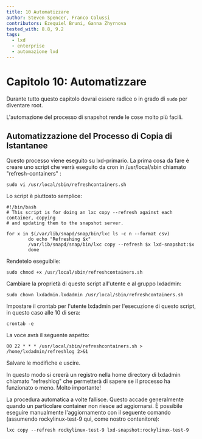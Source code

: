 ```yaml
---
title: 10 Automatizzare
author: Steven Spencer, Franco Colussi
contributors: Ezequiel Bruni, Ganna Zhyrnova
tested_with: 8.8, 9.2
tags:
  - lxd
  - enterprise
  - automazione lxd
---
```


# Capitolo 10: Automatizzare

Durante tutto questo capitolo dovrai essere radice o in grado di `sudo` per diventare root.

L'automazione del processo di snapshot rende le cose molto più facili.

## Automatizzazione del Processo di Copia di Istantanee


Questo processo viene eseguito su lxd-primario. La prima cosa da fare è creare uno script che verrà eseguito da cron in /usr/local/sbin chiamato "refresh-containers" :

```
sudo vi /usr/local/sbin/refreshcontainers.sh
```

Lo script è piuttosto semplice:

```
#!/bin/bash
# This script is for doing an lxc copy --refresh against each container, copying
# and updating them to the snapshot server.

for x in $(/var/lib/snapd/snap/bin/lxc ls -c n --format csv)
        do echo "Refreshing $x"
        /var/lib/snapd/snap/bin/lxc copy --refresh $x lxd-snapshot:$x
        done

```

 Rendetelo eseguibile:

```
sudo chmod +x /usr/local/sbin/refreshcontainers.sh
```

Cambiare la proprietà di questo script all'utente e al gruppo lxdadmin:

```
sudo chown lxdadmin.lxdadmin /usr/local/sbin/refreshcontainers.sh
```

Impostare il crontab per l'utente lxdadmin per l'esecuzione di questo script, in questo caso alle 10 di sera:

```
crontab -e
```

La voce avrà il seguente aspetto:

```
00 22 * * * /usr/local/sbin/refreshcontainers.sh > /home/lxdadmin/refreshlog 2>&1
```

Salvare le modifiche e uscire.

In questo modo si creerà un registro nella home directory di lxdadmin chiamato "refreshlog" che permetterà di sapere se il processo ha funzionato o meno. Molto importante!

La procedura automatica a volte fallisce. Questo accade generalmente quando un particolare container non riesce ad aggiornarsi. È possibile eseguire manualmente l'aggiornamento con il seguente comando (assumendo rockylinux-test-9 qui, come nostro contenitore):

```
lxc copy --refresh rockylinux-test-9 lxd-snapshot:rockylinux-test-9
```
